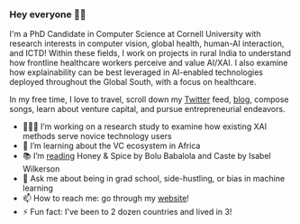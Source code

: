 ### Hey everyone  👋🏾

<!--
**chinasaokolo/chinasaokolo** is a ✨ _special_ ✨ repository because its `README.md` (this file) appears on your GitHub profile. -->

I'm a PhD Candidate in Computer Science at Cornell University with research interests in computer vision, global health, human-AI interaction, and ICTD! Within these fields, I work on projects in rural India to understand how frontline healthcare workers perceive and value AI/XAI. I also examine how explainability can be best leveraged in AI-enabled technologies deployed throughout the Global South, with a focus on healthcare.

In my free time, I love to travel, scroll down my [Twitter](https://www.twitter.com/chinasza) feed, [blog](http://www.collegesista.com), compose songs, learn about venture capital, and pursue entrepreneurial endeavors.

- 👩🏿‍💻 I’m working on a research study to examine how existing XAI methods serve novice technology users
- 🌱 I’m learning about the VC ecosystem in Africa
- 📚 I’m [reading](https://www.goodreads.com/collegesista) Honey & Spice by Bolu Babalola and Caste by Isabel Wilkerson
- 💬 Ask me about being in grad school, side-hustling, or bias in machine learning
- 📫 How to reach me: go through my [website](http://www.chinasaokolo.com)!
- ⚡ Fun fact: I've been to 2 dozen countries and lived in 3!

<!--
- 🤝 I’m looking to collaborate on video recognition techniques for fine-grained motions
- 👯 I’m looking to collaborate on ...
- 🤔 I’m looking for help with ...
- 😄 Pronouns: ...
-->
